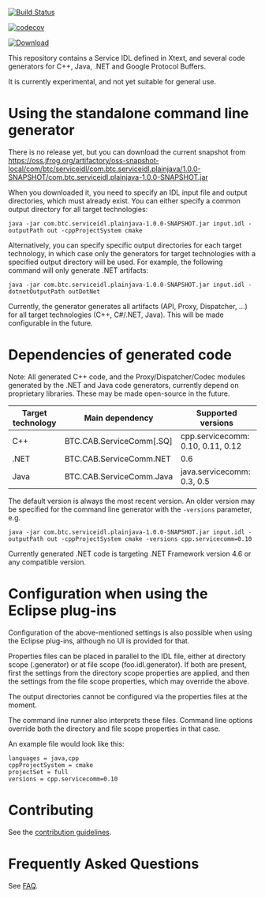 [![Build Status](https://travis-ci.org/btc-ag/service-idl.svg?branch=master)](https://travis-ci.org/btc-ag/service-idl)

[![codecov](https://codecov.io/gh/btc-ag/service-idl/branch/master/graph/badge.svg)](https://codecov.io/gh/btc-ag/service-idl)

[![Download](https://api.bintray.com/packages/btc-ag/service-idl/service-idl/images/download.svg)](https://bintray.com/btc-ag/service-idl/service-idl/_latestVersion)

This repository contains a Service IDL defined in Xtext, and several code generators for C++, Java, .NET and Google Protocol Buffers.

It is currently experimental, and not yet suitable for general use.

Using the standalone command line generator
===========================================

There is no release yet, but you can download the current snapshot from https://oss.jfrog.org/artifactory/oss-snapshot-local/com/btc/serviceidl/com.btc.serviceidl.plainjava/1.0.0-SNAPSHOT/com.btc.serviceidl.plainjava-1.0.0-SNAPSHOT.jar

When you downloaded it, you need to specify an IDL input file and output directories, which must already exist. You can either specify a common output directory for all target technologies:
```
java -jar com.btc.serviceidl.plainjava-1.0.0-SNAPSHOT.jar input.idl -outputPath out -cppProjectSystem cmake
```
Alternatively, you can specify specific output directories for each target technology, in which case only the generators for target technologies with a specified output directory will be used. 
For example, the following command will only generate .NET artifacts:
```
java -jar com.btc.serviceidl.plainjava-1.0.0-SNAPSHOT.jar input.idl -dotnetOutputPath outDotNet
```

Currently, the generator generates all artifacts (API, Proxy, Dispatcher, ...) for all target technologies (C++, C#/.NET, Java). This will be made configurable in the future.

Dependencies of generated code
==============================

Note: All generated C++ code, and the Proxy/Dispatcher/Codec modules generated by the .NET and Java code generators, currently depend on proprietary libraries. These may be made open-source in the future.

| Target technology | Main dependency          | Supported versions |
| ----------------- | ---------------          | ------------------ |
| C++               | BTC.CAB.ServiceComm[.SQ] | cpp.servicecomm: 0.10, 0.11, 0.12 |
| .NET              | BTC.CAB.ServiceComm.NET  | 0.6 |
| Java              | BTC.CAB.ServiceComm.Java | java.servicecomm: 0.3, 0.5 |

The default version is always the most recent version. An older version may be specified for the command line generator with the `-versions` parameter, e.g.
```
java -jar com.btc.serviceidl.plainjava-1.0.0-SNAPSHOT.jar input.idl -outputPath out -cppProjectSystem cmake -versions cpp.servicecomm=0.10
```

Currently generated .NET code is targeting .NET Framework version 4.6 or any compatible version.

Configuration when using the Eclipse plug-ins
=============================================

Configuration of the above-mentioned settings is also possible when using the Eclipse plug-ins, although no UI is provided for that.

Properties files can be placed in parallel to the IDL file, either at directory scope (.generator) or at file scope (foo.idl.generator). If both are present, first 
the settings from the directory scope properties are applied, and then the settings from the file scope properties, which may override the above.

The output directories cannot be configured via the properties files at the moment.

The command line runner also interprets these files. Command line options override both the directory and file scope properties in that case.

An example file would look like this:
```
languages = java,cpp
cppProjectSystem = cmake
projectSet = full
versions = cpp.servicecomm=0.10
```

Contributing
============

See the [contribution guidelines](CONTRIBUTING.md).

Frequently Asked Questions
==========================

See [FAQ](FAQ.md).
